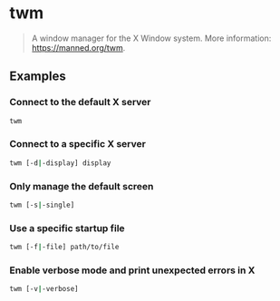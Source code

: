 # twm

> A window manager for the X Window system. More information: <https://manned.org/twm>.

## Examples

### Connect to the default X server

```bash
twm
```

### Connect to a specific X server

```bash
twm [-d|-display] display
```

### Only manage the default screen

```bash
twm [-s|-single]
```

### Use a specific startup file

```bash
twm [-f|-file] path/to/file
```

### Enable verbose mode and print unexpected errors in X

```bash
twm [-v|-verbose]
```
